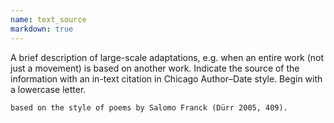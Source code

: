 ```yaml
---
name: text_source
markdown: true
---
```

A brief description of large-scale adaptations, e.g. when an entire work (not just a movement) is based on another work. Indicate the source of the information with an in-text citation in Chicago Author–Date style. Begin with a lowercase letter.

```
based on the style of poems by Salomo Franck (Dürr 2005, 409).
```
